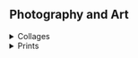 ## Photography and Art
<details>
  <summary>Collages</summary>
  A series of original postcards. 2020.</br>
<img src="./images/collage1.jpg" height="240" width="360">
<img src="./images/collage2.jpg" height="240" width="360">
<img src="./images/collage3.jpg" height="240" width="360">
<img src="./images/collage4.jpg" height="240" width="360">
<img src="./images/collage5.jpg" height="240" width="360">
<img src="./images/collage6.jpg" height="240" width="360">
<img src="./images/collage7.jpg" height="240" width="360">
<img src="./images/collage8.jpg" height="240" width="360">
<img src="./images/collage9.jpg" height="240" width="360">
<img src="./images/collage10.jpg" height="240" width="360">
<img src="./images/collage11.jpg" height="240" width="360">
<img src="./images/collage12.jpg" height="240" width="360">
<img src="./images/collage13.jpg" height="240" width="360">
<img src="./images/collage14.jpg" height="240" width="360">
<img src="./images/collage15.jpg" height="240" width="360">
<img src="./images/collage16.jpg" height="240" width="360">
</details>

<details>
  <summary>Prints</summary>
  Linoleum prints depicting electron micrographs of diatoms, radiolaria, foram. 2012.</br>
<img src="./images/print1.jpg" height="480" width="480">
<img src="./images/print2.jpg" height="480" width="480">
<img src="./images/print4.jpg" height="480" width="480">
<img src="./images/print3.jpg" height="480" width="480">
<img src="./images/print5.jpg" height="480" width="480">
<img src="./images/print6.jpg" height="480" width="480">

</details>
